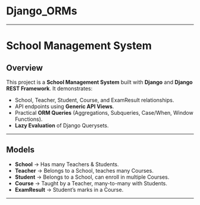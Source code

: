 # Django_ORMs

---
# School Management System

## Overview
This project is a **School Management System** built with **Django** and **Django REST Framework**.
It demonstrates:
- School, Teacher, Student, Course, and ExamResult relationships.
- API endpoints using **Generic API Views**.
- Practical **ORM Queries** (Aggregations, Subqueries, Case/When, Window Functions).
- **Lazy Evaluation** of Django Querysets.

---

## Models
- **School** -> Has many Teachers & Students.
- **Teacher** -> Belongs to a School, teaches many Courses.
- **Student** -> Belongs to a School, can enroll in multiple Courses.
- **Course** -> Taught by a Teacher, many-to-many with Students.
- **ExamResult** -> Student’s marks in a Course.

---
